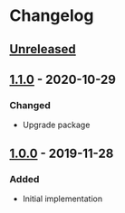 # Changelog

## [Unreleased][]

## [1.1.0][] - 2020-10-29

### Changed

-   Upgrade package

## [1.0.0][] - 2019-11-28

### Added

-   Initial implementation

[unreleased]: https://github.com/niksy/native-querystring/compare/v1.0.0...HEAD
[1.0.0]: https://github.com/niksy/native-querystring/tree/v1.0.0
[unreleased]: https://github.com/niksy/native-querystring/compare/v1.1.0...HEAD
[1.1.0]: https://github.com/niksy/native-querystring/tree/v1.1.0
